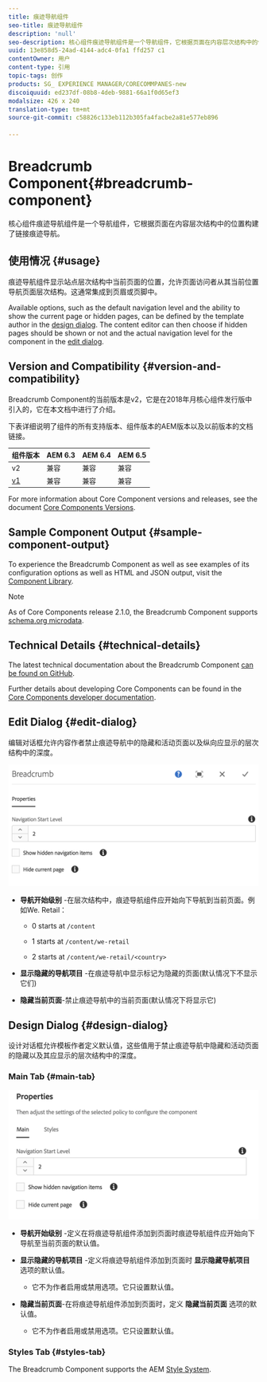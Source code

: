 ```yaml
---
title: 痕迹导航组件
seo-title: 痕迹导航组件
description: 'null'
seo-description: 核心组件痕迹导航组件是一个导航组件，它根据页面在内容层次结构中的位置构建了链接痕迹导航。
uuid: 13e858d5-24ad-4144-adc4-0fa1 ffd257 c1
contentOwner: 用户
content-type: 引用
topic-tags: 创作
products: SG_ EXPERIENCE MANAGER/CORECOMMPANES-new
discoiquuid: ed237df-08b8-4deb-9881-66a1f0d65ef3
modalsize: 426 x 240
translation-type: tm+mt
source-git-commit: c58826c133eb112b305fa4facbe2a81e577eb896

---
```



# Breadcrumb Component{#breadcrumb-component}

核心组件痕迹导航组件是一个导航组件，它根据页面在内容层次结构中的位置构建了链接痕迹导航。

## 使用情况 {#usage}

痕迹导航组件显示站点层次结构中当前页面的位置，允许页面访问者从其当前位置导航页面层次结构。这通常集成到页眉或页脚中。

Available options, such as the default navigation level and the ability to show the current page or hidden pages, can be defined by the template author in the [design dialog](#design-dialog). The content editor can then choose if hidden pages should be shown or not and the actual navigation level for the component in the [edit dialog](#edit-dialog).

## Version and Compatibility {#version-and-compatibility}

Breadcrumb Component的当前版本是v2，它是在2018年月核心组件发行版中引入的，它在本文档中进行了介绍。

下表详细说明了组件的所有支持版本、组件版本的AEM版本以及以前版本的文档链接。

| 组件版本 | AEM 6.3 | AEM 6.4 | AEM 6.5 |
|--- |--- |--- |--- |
| v2 | 兼容 | 兼容 | 兼容 |
| [v1](breadcrumb-v1.md) | 兼容 | 兼容 | 兼容 |

For more information about Core Component versions and releases, see the document [Core Components Versions](versions.md).

## Sample Component Output {#sample-component-output}

To experience the Breadcrumb Component as well as see examples of its configuration options as well as HTML and JSON output, visit the [Component Library](http://opensource.adobe.com/aem-core-wcm-components/library/breadcrumb.html).

>[!NOTE]
>
>As of Core Components release 2.1.0, the Breadcrumb Component supports [schema.org microdata](https://schema.org/BreadcrumbList).

## Technical Details {#technical-details}

The latest technical documentation about the Breadcrumb Component [can be found on GitHub](https://github.com/adobe/aem-core-wcm-components/blob/master/content/src/content/jcr_root/apps/core/wcm/components/breadcrumb/v2/breadcrumb).

Further details about developing Core Components can be found in the [Core Components developer documentation](developing.md).

## Edit Dialog {#edit-dialog}

编辑对话框允许内容作者禁止痕迹导航中的隐藏和活动页面以及纵向应显示的层次结构中的深度。

![](assets/screen_shot_2018-01-12at124250.png)

* **导航开始级别** -在层次结构中，痕迹导航组件应开始向下导航到当前页面。例如We. Retail：

   * 0 starts at `/content`

   * 1 starts at `/content/we-retail`
   * 2 starts at `/content/we-retail/<country>`

* **显示隐藏的导航项目** -在痕迹导航中显示标记为隐藏的页面(默认情况下不显示它们)
* **隐藏当前页面**-禁止痕迹导航中的当前页面(默认情况下将显示它)

## Design Dialog {#design-dialog}

设计对话框允许模板作者定义默认值，这些值用于禁止痕迹导航中隐藏和活动页面的隐藏以及其应显示的层次结构中的深度。

### Main Tab {#main-tab}

![](assets/screen_shot_2018-01-12at124437.png)

* **导航开始级别** -定义在将痕迹导航组件添加到页面时痕迹导航组件应开始向下导航至当前页面的默认值。
* **显示隐藏的导航项目** -定义将痕迹导航组件添加到页面时 **显示隐藏导航项目** 选项的默认值。

   * 它不为作者启用或禁用选项。它只设置默认值。

* **隐藏当前页面**-在将痕迹导航组件添加到页面时，定义 **隐藏当前页面** 选项的默认值。

   * 它不为作者启用或禁用选项。它只设置默认值。

### Styles Tab {#styles-tab}

The Breadcrumb Component supports the AEM [Style System](authoring.md#component-styling).
